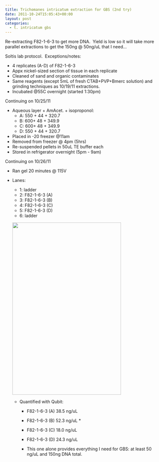 ```yaml
---
title: Trichomanes intricatum extraction for GBS (2nd try)
date: 2011-10-24T15:05:43+00:00
layout: post
categories:
  - t. intricatum gbs
---
```

Re-extracting F82-1-6-3 to get more DNA.  Yield is low so it will take more parallel extractions to get the 150ng @ 50ng/uL that I need...

Soltis lab protocol.  Exceptions/notes:

  * 4 replicates (A-D) of F82-1-6-3
  * Appx nickel-sized section of tissue in each replicate
  * Cleaned of sand and organic contaminates
  * Same reagents (except 5mL of fresh CTAB+PVP+Bmerc solution) and grinding techniques as 10/19/11 extractions.
  * Incubated @55C overnight (started 1:30pm)

Continuing on 10/25/11

  * Aqueous layer + AmAcet. + isoproponol:
      * A: 550 + 44 + 320.7
      * B: 600+ 48 + 349.9
      * C: 600+ 48 + 349.9
      * D: 550 + 44 + 320.7
  * Placed in -20 freezer @11am
  * Removed from freezer @ 4pm (5hrs)
  * Re-suspended pellets in 50uL TE buffer each
  * Stored in refrigerator overnight (5pm - 9am)

Continuing on 10/26/11

  * Ran gel 20 minutes @ 115V
  * Lanes:
      * 1: ladder
      * 2: F82-1-6-3 (A)
      * 3: F82-1-6-3 (B)
      * 4: F82-1-6-3 (C)
      * 5: F82-1-6-3 (D)
      * 6: ladder

    [<img class="alignnone size-full wp-image-1082" title="Gel2011-10-24_Extractions" src="{{site.image_path}}wp-content/uploads/2011/10/Gel2011-10-24_Extractions.jpg" alt="" width="356" height="565" />]({{site.image_path}}wp-content/uploads/2011/10/Gel2011-10-24_Extractions.jpg)</li>

      * Quantified with Qubit:
          * F82-1-6-3 (A) 38.5 ng/uL
          * F82-1-6-3 (B) 52.3 ng/uL *
          * F82-1-6-3 (C) 18.0 ng/uL
          * F82-1-6-3 (D) 24.3 ng/uL

        * This one alone provides everything I need for GBS: at least 50 ng/uL and 150ng DNA total.</li> </ul>
